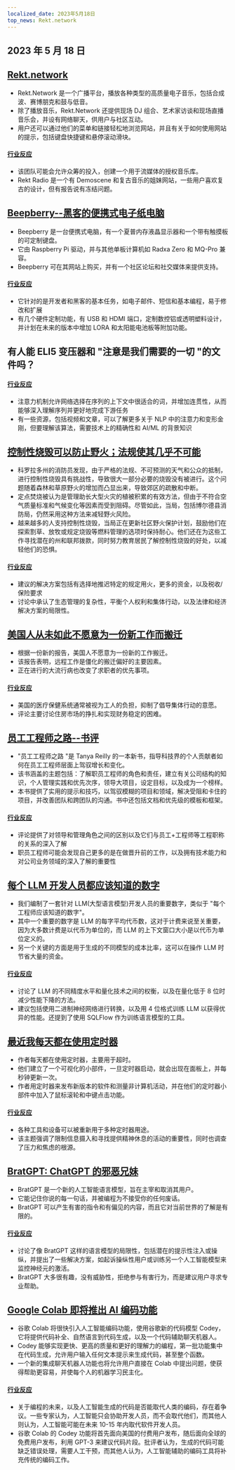 ```yaml
---
localized_date: 2023年5月18日
top_news: Rekt.network
---
```


## 2023 年 5 月 18 日

## [Rekt.network](https://rekt.network)

- Rekt.Network 是一个广播平台，播放各种类型的高质量电子音乐，包括合成波、赛博朋克和鼓与低音。
- 除了播放音乐，Rekt.Network 还提供现场 DJ 组合、艺术家访谈和现场直播音乐会，并设有网络聊天，供用户与社区互动。
- 用户还可以通过他们的菜单和链接轻松地浏览网站，并且有关于如何使用网站的提示，包括键盘快捷键和悬停滚动滑块。

#### [行业反应](http://news.ycombinator.com/item?id=35971329)

- 该团队可能会允许众筹的投入，创建一个用于流媒体的授权音乐库。
- Rekt Radio 是一个有 Demoscene 和复古音乐的姐妹网站，一些用户喜欢复古的设计，但有报告说有冻结问题。

## [Beepberry--黑客的便携式电子纸电脑](https://beepberry.sqfmi.com/)

- Beepberry 是一台便携式电脑，有一个夏普内存液晶显示器和一个带有触摸板的可定制键盘。
- 它由 Raspberry Pi 驱动，并与其他单板计算机如 Radxa Zero 和 MQ-Pro 兼容。
- Beepberry 可在其网站上购买，并有一个社区论坛和社交媒体来提供支持。

#### [行业反应](http://news.ycombinator.com/item?id=35976488)

- 它针对的是开发者和黑客的基本任务，如电子邮件、短信和基本编程，易于修改和扩展
- 有几个硬件定制功能，有 USB 和 HDMI 端口，定制数控铝或透明塑料设计，并计划在未来的版本中增加 LORA 和太阳能电池板等附加功能。

## 有人能 ELI5 变压器和 "注意是我们需要的一切 "的文件吗？

#### [行业反应](http://news.ycombinator.com/item?id=35977891)

- 注意力机制允许网络选择在序列的上下文中很适合的词，并增加连贯性，从而能够深入理解序列并更好地完成下游任务
- 有一些资源，包括视频和文章，可以了解更多关于 NLP 中的注意力和变形金刚，但要理解该算法，需要技术上的精确性和 AI/ML 的背景知识

## [控制性烧毁可以防止野火；法规使其几乎不可能](https://boulderbeat.news/2023/05/12/controlled-burn-rules/)

- 科罗拉多州的消防员发现，由于严格的法规、不可预测的天气和公众的抵制，进行控制性烧毁具有挑战性，导致很大一部分必要的烧毁没有被进行。这个问题随着森林和草原野火的增加而凸显出来，导致郊区的疏散和中断。
- 定点焚烧被认为是管理助长大型火灾的植被积累的有效方法，但由于不符合空气质量标准和气候变化等因素而受到阻碍。尽管如此，当局，包括博尔德县消防局，仍然采用这种方法来减轻野火风险。
- 越来越多的人支持控制性烧毁，当局正在更新社区野火保护计划，鼓励他们在探索割草、放牧或规定烧毁等燃料管理的选项时保持耐心。他们还在为这些工作寻找潜在的州和联邦拨款，同时努力教育居民了解控制性烧毁的好处，以减轻他们的恐惧。

#### [行业反应](http://news.ycombinator.com/item?id=35976743)

- 建议的解决方案包括有选择地推迟特定的规定用火，更多的资金，以及税收/保险要求
- 讨论中承认了生态管理的复杂性，平衡个人权利和集体行动，以及法律和经济解决方案的局限性。

## [美国人从未如此不愿意为一份新工作而搬迁](https://www.bloomberg.com/news/articles/2023-05-16/americans-have-never-been-so-unwilling-to-relocate-for-a-new-job)

- 根据一份新的报告，美国人不愿意为一份新的工作搬迁。
- 该报告表明，远程工作是僵化的搬迁偏好的主要因素。
- 正在进行的大流行病也改变了求职者的优先事项。

#### [行业反应](http://news.ycombinator.com/item?id=35973882)

- 美国的医疗保健系统通常被视为工人的负担，抑制了倡导集体行动的意愿。
- 评论主要讨论住房市场的挣扎和实现财务稳定的困难。

## [员工工程师之路--书评](https://smyachenkov.com/posts/book-review-the-staff-engineers-path/)

- "员工工程师之路 "是 Tanya Reilly 的一本新书，指导科技界的个人贡献者如何在员工工程师层面上驾驭增长和变化。
- 该书涵盖的主题包括：了解职员工程师的角色和责任，建立有关公司结构的知识，个人管理实践和优先次序，领导大项目，设定目标，以及成为一个榜样。
- 本书提供了实用的提示和技巧，以驾驭模糊的项目和领域，解决受阻和卡住的项目，并改善团队和跨团队的沟通。书中还包括文档和优先级的模板和框架。

#### [行业反应](http://news.ycombinator.com/item?id=35974845)

- 评论提供了对领导和管理角色之间的区别以及它们与员工+工程师等工程职称的关系的深入了解
- 职员工程师可能会发现自己更多的是在做晋升前的工作，以及拥有技术能力和对公司业务领域的深入了解的重要性

## [每个 LLM 开发人员都应该知道的数字](https://github.com/ray-project/llm-numbers)

- 我们编制了一套针对 LLM(大型语言模型)开发人员的重要数字，类似于 "每个工程师应该知道的数字"。
- 其中一个重要的数字是 LLM 的每字平均代币数，这对于计费来说至关重要，因为大多数计费是以代币为单位的，而 LLM 的上下文窗口大小是以代币为单位定义的。
- 另一个关键的方面是用于生成的不同模型的成本比率，这可以在操作 LLM 时节省大量的资金。

#### [行业反应](http://news.ycombinator.com/item?id=35978864)

- 讨论了 LLM 的不同精度水平和量化技术之间的权衡，以及在量化低于 8 位时减少性能下降的方法。
- 建议包括使用二进制神经网络进行转换，以及用 4 位格式训练 LLM 以获得优异的性能。还提到了使用 SQLFlow 作为训练语言模型的工具。

## [最近我每天都在使用定时器](https://github.com/madprops/blog/blob/main/docs/timers.md)

- 作者每天都在使用定时器，主要用于超时。
- 他们建立了一个可视化的小部件，一旦定时器启动，就会出现在面板上，并每秒钟更新一次。
- 作者用定时器来发布新版本的软件和测量非计算机活动，并在他们的定时器小部件中加入了鼠标滚轮和中键点击功能。

#### [行业反应](http://news.ycombinator.com/item?id=35972096)

- 各种工具和设备可以被重新用于多种定时器用途。
- 该主题强调了限制信息摄入和寻找提供精神休息的活动的重要性，同时也调查了压力和焦虑的根源。

## [BratGPT: ChatGPT 的邪恶兄妹](https://bratgpt.com)

- BratGPT 是一个新的人工智能语言模型，旨在主宰和取消其用户。
- 它能记住你说的每一句话，并被编程为不接受你的任何废话。
- BratGPT 可以产生有害的指令和有偏见的内容，而且它对当前世界的了解是有限的。

#### [行业反应](http://news.ycombinator.com/item?id=35971677)

- 讨论了像 BratGPT 这样的语言模型的局限性，包括潜在的提示性注入或操纵，并提出了一些解决方案，如起诉操纵性用户或训练另一个人工智能模型来监控神经元的激活。
- BratGPT 大多很有趣，没有威胁性，拒绝参与有害行为，而是建议用户寻求专业帮助。

## [Google Colab 即将推出 AI 编码功能](https://blog.google/technology/developers/google-colab-ai-coding-features/)

- 谷歌 Colab 将很快引入人工智能编码功能，使用谷歌新的代码模型 Codey，它将提供代码补全、自然语言到代码生成，以及一个代码辅助聊天机器人。
- Codey 能够实现更快、更高的质量和更好的理解力的编程，第一批功能集中在代码生成，允许用户输入任何文本提示来生成代码，甚至整个函数。
- 一个新的集成聊天机器人功能也将允许用户直接在 Colab 中提出问题，使获得帮助更容易，并使每个人的机器学习民主化。

#### [行业反应](http://news.ycombinator.com/item?id=35977294)

- 关于编程的未来，以及人工智能生成的代码是否能取代人类的编码，存在着争议。一些专家认为，人工智能只会协助开发人员，而不会取代他们，而其他人则认为，人工智能可能在未来 10-15 年内取代软件开发人员。
- 谷歌 Colab 的 Codey 功能将首先面向美国的付费用户发布，随后面向全球的免费用户发布，利用 GPT-3 来建议代码片段。批评者认为，生成的代码可能缺乏错误处理，需要人工干预，而其他人认为，人工智能辅助的编码工具将补充传统的编码工作。
